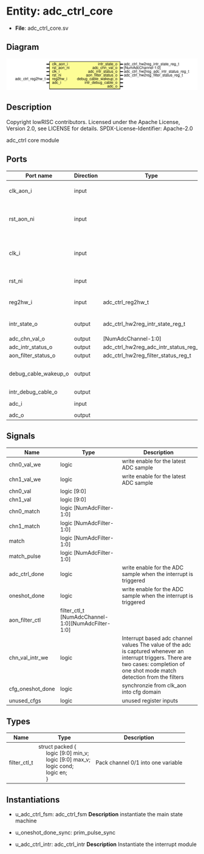 # Entity: adc_ctrl_core

- **File**: adc_ctrl_core.sv
## Diagram

![Diagram](adc_ctrl_core.svg "Diagram")
## Description

 Copyright lowRISC contributors.
 Licensed under the Apache License, Version 2.0, see LICENSE for details.
 SPDX-License-Identifier: Apache-2.0

 adc_ctrl core module

## Ports

| Port name            | Direction | Type                                  | Description                                |
| -------------------- | --------- | ------------------------------------- | ------------------------------------------ |
| clk_aon_i            | input     |                                       | Always-on 200KHz clock(logic)              |
| rst_aon_ni           | input     |                                       | power-on reset for the 200KHz clock(logic) |
| clk_i                | input     |                                       | regular core clock for SW config interface |
| rst_ni               | input     |                                       | power-on hardware reset                    |
| reg2hw_i             | input     | adc_ctrl_reg2hw_t                     |  register interface inputs                 |
| intr_state_o         | output    | adc_ctrl_hw2reg_intr_state_reg_t      |  register interface outputs                |
| adc_chn_val_o        | output    | [NumAdcChannel-1:0]                   |                                            |
| adc_intr_status_o    | output    | adc_ctrl_hw2reg_adc_intr_status_reg_t |                                            |
| aon_filter_status_o  | output    | adc_ctrl_hw2reg_filter_status_reg_t   |                                            |
| debug_cable_wakeup_o | output    |                                       |  interrupt and wakeup outputs              |
| intr_debug_cable_o   | output    |                                       |                                            |
| adc_i                | input     |                                       |  adc interface                             |
| adc_o                | output    |                                       |                                            |
## Signals

| Name             | Type                                               | Description                                                                                                                                                                                 |
| ---------------- | -------------------------------------------------- | ------------------------------------------------------------------------------------------------------------------------------------------------------------------------------------------- |
| chn0_val_we      | logic                                              | write enable for the latest ADC sample                                                                                                                                                      |
| chn1_val_we      | logic                                              | write enable for the latest ADC sample                                                                                                                                                      |
| chn0_val         | logic [9:0]                                        |                                                                                                                                                                                             |
| chn1_val         | logic [9:0]                                        |                                                                                                                                                                                             |
| chn0_match       | logic [NumAdcFilter-1:0]                           |                                                                                                                                                                                             |
| chn1_match       | logic [NumAdcFilter-1:0]                           |                                                                                                                                                                                             |
| match            | logic [NumAdcFilter-1:0]                           |                                                                                                                                                                                             |
| match_pulse      | logic [NumAdcFilter-1:0]                           |                                                                                                                                                                                             |
| adc_ctrl_done    | logic                                              | write enable for the ADC sample when the interrupt is triggered                                                                                                                             |
| oneshot_done     | logic                                              | write enable for the ADC sample when the interrupt is triggered                                                                                                                             |
| aon_filter_ctl   | filter_ctl_t [NumAdcChannel-1:0][NumAdcFilter-1:0] |                                                                                                                                                                                             |
| chn_val_intr_we  | logic                                              |  Interrupt based adc channel values  The value of the adc is captured whenever an interrupt triggers.  There are two cases:  completion of one shot mode  match detection from the filters  |
| cfg_oneshot_done | logic                                              |  synchronzie from clk_aon into cfg domain                                                                                                                                                   |
| unused_cfgs      | logic                                              |  unused register inputs                                                                                                                                                                     |
## Types

| Name         | Type                                                                                                                                                                                                                                                                                | Description                          |
| ------------ | ----------------------------------------------------------------------------------------------------------------------------------------------------------------------------------------------------------------------------------------------------------------------------------- | ------------------------------------ |
| filter_ctl_t | struct packed {<br><span style="padding-left:20px">     logic [9:0] min_v;<br><span style="padding-left:20px">     logic [9:0] max_v;<br><span style="padding-left:20px">     logic cond;<br><span style="padding-left:20px">     logic en;<br><span style="padding-left:20px">   } |  Pack channel 0/1 into one variable  |
## Instantiations

- u_adc_ctrl_fsm: adc_ctrl_fsm
**Description**
instantiate the main state machine

- u_oneshot_done_sync: prim_pulse_sync
- u_adc_ctrl_intr: adc_ctrl_intr
**Description**
Instantiate the interrupt module


